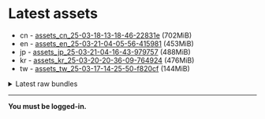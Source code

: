 # Latest assets
- cn - [assets_cn_25-03-18-13-18-46-22831e](https://github.com/ArknightsAssets/NewAssets/actions/runs/13964868352/artifacts/2786591844) (702MiB)
- en - [assets_en_25-03-21-04-05-56-415981](https://github.com/ArknightsAssets/NewAssets/actions/runs/14065606376/artifacts/2817564682) (453MiB)
- jp - [assets_jp_25-03-21-04-16-43-979757](https://github.com/ArknightsAssets/NewAssets/actions/runs/14053879316/artifacts/2813622285) (488MiB)
- kr - [assets_kr_25-03-20-20-36-09-764924](https://github.com/ArknightsAssets/NewAssets/actions/runs/14053879316/artifacts/2813621988) (476MiB)
- tw - [assets_tw_25-03-17-14-25-50-f820cf](https://github.com/ArknightsAssets/NewAssets/actions/runs/13964868352/artifacts/2786574313) (144MiB)

<details>
<summary>Latest raw bundles</summary>

- cn - [bundles_cn_25-03-18-13-18-46-22831e](https://github.com/ArknightsAssets/NewAssets/actions/runs/13964868352/artifacts/2786592793) (257MiB)
- en - [bundles_en_25-03-21-04-05-56-415981](https://github.com/ArknightsAssets/NewAssets/actions/runs/14065606376/artifacts/2817565588) (155MiB)
- jp - [bundles_jp_25-03-21-04-16-43-979757](https://github.com/ArknightsAssets/NewAssets/actions/runs/14053879316/artifacts/2813622794) (163MiB)
- kr - [bundles_kr_25-03-20-20-36-09-764924](https://github.com/ArknightsAssets/NewAssets/actions/runs/14053879316/artifacts/2813622442) (160MiB)
- tw - [bundles_tw_25-03-17-14-25-50-f820cf](https://github.com/ArknightsAssets/NewAssets/actions/runs/13964868352/artifacts/2786574760) (128MiB)

</details>

---

**You must be logged-in.**
